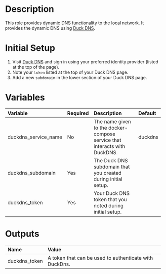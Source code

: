 # Description

This role provides dynamic DNS functionality to the local network.  It provides the dynamic DNS using
[Duck DNS](www.duckdns.org).

# Initial Setup

 1. Visit [Duck DNS](www.duckdns.org) and sign in using your preferred identity provider (listed at the top of the
    page).
 2. Note your `token` listed at the top of your Duck DNS page.
 3. Add a new `subdomain` in the lower section of your Duck DNS page. 

# Variables

| Variable             | Required | Description                                                               | Default |
|:---------------------|:---------|:--------------------------------------------------------------------------|:--------|
| duckdns_service_name | No       | The name given to the docker-compose service that interacts with DuckDNS. | duckdns |
| duckdns_subdomain    | Yes      | The Duck DNS subdomain that you created during initial setup.             |         |
| duckdns_token        | Yes      | Your Duck DNS token that you noted during initial setup.                  |         |

# Outputs

| Name          | Value                                                  |
|:--------------|:-------------------------------------------------------|
| duckdns_token | A token that can be used to authenticate with DuckDns. |
